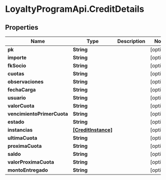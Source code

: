# LoyaltyProgramApi.CreditDetails

## Properties
Name | Type | Description | Notes
------------ | ------------- | ------------- | -------------
**pk** | **String** |  | [optional] 
**importe** | **String** |  | [optional] 
**fkSocio** | **String** |  | [optional] 
**cuotas** | **String** |  | [optional] 
**observaciones** | **String** |  | [optional] 
**fechaCarga** | **String** |  | [optional] 
**usuario** | **String** |  | [optional] 
**valorCuota** | **String** |  | [optional] 
**vencimientoPrimerCuota** | **String** |  | [optional] 
**estado** | **String** |  | [optional] 
**instancias** | [**[CreditInstance]**](CreditInstance.md) |  | [optional] 
**ultimaCuota** | **String** |  | [optional] 
**proximaCuota** | **String** |  | [optional] 
**saldo** | **String** |  | [optional] 
**valorProximaCuota** | **String** |  | [optional] 
**montoEntregado** | **String** |  | [optional] 


